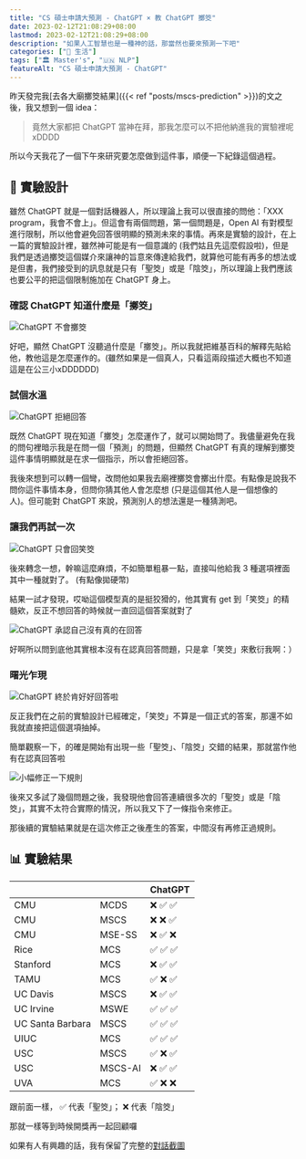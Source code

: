 ```yaml
---
title: "CS 碩士申請大預測 - ChatGPT × 教 ChatGPT 擲筊"
date: 2023-02-12T21:08:29+08:00
lastmod: 2023-02-12T21:08:29+08:00
description: "如果人工智慧也是一種神的話，那當然也要來預測一下吧"
categories: ["🍫 生活"]
tags: ["🏛 Master's", "🇺🇳 NLP"]
featureAlt: "CS 碩士申請大預測 - ChatGPT"
---
```


昨天發完我[去各大廟擲筊結果]({{< ref "posts/mscs-prediction" >}})的文之後，我又想到一個 idea：

> 竟然大家都把 ChatGPT 當神在拜，那我怎麼可以不把他納進我的實驗裡呢 xDDDD

所以今天我花了一個下午來研究要怎麼做到這件事，順便一下紀錄這個過程。

## 🔬 實驗設計

雖然 ChatGPT 就是一個對話機器人，所以理論上我可以很直接的問他：「XXX program，我會不會上」。但這會有兩個問題，第一個問題是，Open AI 有對模型進行限制，所以他會避免回答很明顯的預測未來的事情。再來是實驗的設計，在上一篇的實驗設計裡，雖然神可能是有一個意識的 (我們姑且先這麼假設啦)，但是我們是透過擲筊這個媒介來讓神的旨意來傳達給我們，就算他可能有再多的想法或是但書，我們接受到的訊息就是只有「聖筊」或是「陰筊」，所以理論上我們應該也要公平的把這個限制施加在 ChatGPT 身上。

### 確認 ChatGPT 知道什麼是「擲筊」

![ChatGPT 不會擲筊](poe-divination-101.png)

好吧，顯然 ChatGPT 沒聽過什麼是「擲筊」。所以我就把維基百科的解釋先貼給他，教他這是怎麼運作的。(雖然如果是一個真人，只看這兩段描述大概也不知道這是在公三小xDDDDDD)

### 試個水溫

![ChatGPT 拒絕回答](ask-to-poe.png)

既然 ChatGPT 現在知道「擲筊」怎麼運作了，就可以開始問了。我儘量避免在我的問句裡暗示我是在問一個「預測」的問題，但顯然 ChatGPT 有真的理解到擲筊這件事情明顯就是在求一個指示，所以會拒絕回答。

我後來想到可以轉一個彎，改問他如果我去廟裡擲筊會擲出什麼。有點像是說我不問你這件事情本身，但問你猜其他人會怎麼想 (只是這個其他人是一個想像的人)。但可能對 ChatGPT 來說，預測別人的想法還是一種猜測吧。

### 讓我們再試一次

![ChatGPT 只會回笑筊](just-smiling.png)

後來轉念一想，幹嘛這麼麻煩，不如簡單粗暴一點，直接叫他給我 3 種選項裡面其中一種就對了。 (有點像拋硬幣)

結果一試才發現，哎呦這個模型真的是挺狡猾的，他其實有 get 到「笑筊」的精髓欸，反正不想回答的時候就一直回這個答案就對了

![ChatGPT 承認自己沒有真的在回答](hint-for-other-options.png)

好啊所以問到底他其實根本沒有在認真回答問題，只是拿「笑筊」來敷衍我啊：）

### 曙光乍現

![ChatGPT 終於肯好好回答啦](voila.png)

反正我們在之前的實驗設計已經確定，「笑筊」不算是一個正式的答案，那還不如我就直接把這個選項抽掉。

簡單觀察一下，的確是開始有出現一些「聖筊」、「陰筊」交錯的結果，那就當作他有在認真回答啦

![小幅修正一下規則](minor-rule.png)

後來又多試了幾個問題之後，我發現他會回答連續很多次的「聖筊」或是「陰筊」，其實不太符合實際的情況，所以我又下了一條指令來修正。

那後續的實驗結果就是在這次修正之後產生的答案，中間沒有再修正過規則。

## 📊 實驗結果

|                  |         | ChatGPT  |
| ---------------- | ------- | -------- |
| CMU              | MCDS    | ❌ ✅ ✅ |
| CMU              | MSCS    | ❌ ❌ ✅ |
| CMU              | MSE-SS  | ❌ ✅ ❌ |
| Rice             | MCS     | ✅ ✅ ✅ |
| Stanford         | MCS     | ❌ ✅ ✅ |
| TAMU             | MCS     | ✅ ❌ ✅ |
| UC Davis         | MSCS    | ❌ ✅ ✅ |
| UC Irvine        | MSWE    | ✅ ✅ ✅ |
| UC Santa Barbara | MSCS    | ✅ ✅ ✅ |
| UIUC             | MCS     | ✅ ✅ ✅ |
| USC              | MSCS    | ✅ ❌ ✅ |
| USC              | MSCS-AI | ❌ ✅ ✅ |
| UVA              | MCS     | ✅ ❌ ❌ |

<figcaption>跟前面一樣， ✅ 代表「聖筊」； ❌ 代表「陰筊」</figcaption>

那就一樣等到時候開獎再一起回顧囉

如果有人有興趣的話，我有保留了完整的[對話截圖](chat-history.png)
